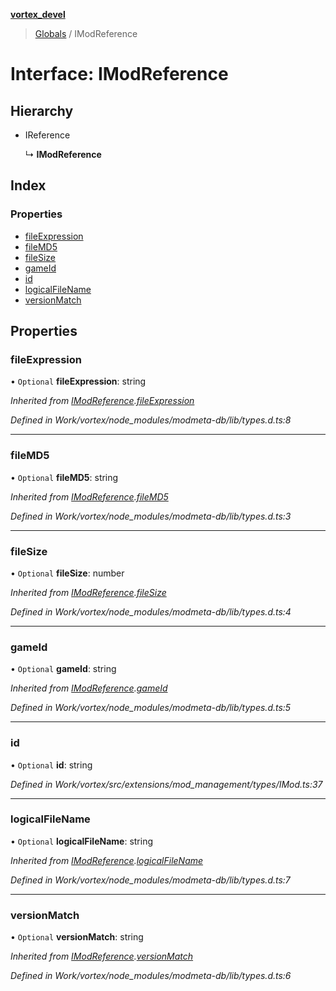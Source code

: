 **[vortex_devel](../README.md)**

> [Globals](../globals.md) / IModReference

# Interface: IModReference

## Hierarchy

* IReference

  ↳ **IModReference**

## Index

### Properties

* [fileExpression](imodreference.md#fileexpression)
* [fileMD5](imodreference.md#filemd5)
* [fileSize](imodreference.md#filesize)
* [gameId](imodreference.md#gameid)
* [id](imodreference.md#id)
* [logicalFileName](imodreference.md#logicalfilename)
* [versionMatch](imodreference.md#versionmatch)

## Properties

### fileExpression

• `Optional` **fileExpression**: string

*Inherited from [IModReference](imodreference.md).[fileExpression](imodreference.md#fileexpression)*

*Defined in Work/vortex/node_modules/modmeta-db/lib/types.d.ts:8*

___

### fileMD5

• `Optional` **fileMD5**: string

*Inherited from [IModReference](imodreference.md).[fileMD5](imodreference.md#filemd5)*

*Defined in Work/vortex/node_modules/modmeta-db/lib/types.d.ts:3*

___

### fileSize

• `Optional` **fileSize**: number

*Inherited from [IModReference](imodreference.md).[fileSize](imodreference.md#filesize)*

*Defined in Work/vortex/node_modules/modmeta-db/lib/types.d.ts:4*

___

### gameId

• `Optional` **gameId**: string

*Inherited from [IModReference](imodreference.md).[gameId](imodreference.md#gameid)*

*Defined in Work/vortex/node_modules/modmeta-db/lib/types.d.ts:5*

___

### id

• `Optional` **id**: string

*Defined in Work/vortex/src/extensions/mod_management/types/IMod.ts:37*

___

### logicalFileName

• `Optional` **logicalFileName**: string

*Inherited from [IModReference](imodreference.md).[logicalFileName](imodreference.md#logicalfilename)*

*Defined in Work/vortex/node_modules/modmeta-db/lib/types.d.ts:7*

___

### versionMatch

• `Optional` **versionMatch**: string

*Inherited from [IModReference](imodreference.md).[versionMatch](imodreference.md#versionmatch)*

*Defined in Work/vortex/node_modules/modmeta-db/lib/types.d.ts:6*
